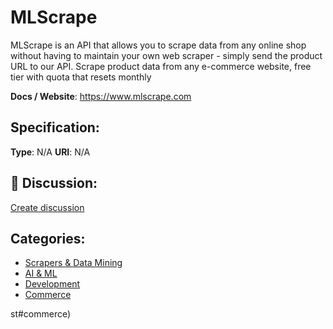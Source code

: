 # MLScrape


MLScrape is an API that allows you to scrape data from any online shop without having to maintain your own web scraper - simply send the product URL to our API. Scrape product data from any e-commerce website, free tier with quota that resets monthly

**Docs / Website**: https://www.mlscrape.com

## Specification:
**Type**:  N/A 
**URI**:  N/A 

## 💬 Discussion:
[Create discussion](https://github.com/apis-list/apis-list/discussions/new)

## Categories:
- [Scrapers & Data Mining](https://github.com/apis-list/apis-list#scrapers-and-data-mining)
- [AI & ML](https://github.com/apis-list/apis-list#ai-and-ml)
- [Development](https://github.com/apis-list/apis-list#development)
- [Commerce](https://github.com/apis-list/apis-list#commerce)



st#commerce)



